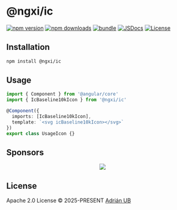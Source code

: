 # @ngxi/ic

[![npm version][npm-version-src]][npm-version-href]
[![npm downloads][npm-downloads-src]][npm-downloads-href]
[![bundle][bundle-src]][bundle-href]
[![JSDocs][jsdocs-src]][jsdocs-href]
[![License][license-src]][license-href]

## Installation

```sh
npm install @ngxi/ic
```

## Usage

```ts
import { Component } from '@angular/core'
import { IcBaseline10kIcon } from '@ngxi/ic'

@Component({
  imports: [IcBaseline10kIcon],
  template: `<svg icBaseline10kIcon></svg>`
})
export class UsageIcon {}
```

## Sponsors

<p align="center">
  <a href="https://cdn.jsdelivr.net/gh/adrian-ub/static/sponsors.svg">
    <img src='https://cdn.jsdelivr.net/gh/adrian-ub/static/sponsors.svg'/>
  </a>
</p>

## License

Apache 2.0 License © 2025-PRESENT [Adrián UB](https://github.com/adrian-ub)

<!-- Badges -->

[npm-version-src]: https://img.shields.io/npm/v/@ngxi/ic?style=flat&colorA=080f12&colorB=1fa669
[npm-version-href]: https://npmjs.com/package/@ngxi/ic
[npm-downloads-src]: https://img.shields.io/npm/dm/@ngxi/ic?style=flat&colorA=080f12&colorB=1fa669
[npm-downloads-href]: https://npmjs.com/package/@ngxi/ic
[bundle-src]: https://img.shields.io/bundlephobia/minzip/@ngxi/ic?style=flat&colorA=080f12&colorB=1fa669&label=minzip
[bundle-href]: https://bundlephobia.com/result?p=@ngxi/ic
[license-src]: https://img.shields.io/npm/l/@ngxi/ic?style=flat&colorA=080f12&colorB=1fa669
[license-href]: https://github.com/adrian-ub/ngxi/blob/main/LICENSE
[jsdocs-src]: https://img.shields.io/badge/jsdocs-reference-080f12?style=flat&colorA=080f12&colorB=1fa669
[jsdocs-href]: https://www.jsdocs.io/package/@ngxi/ic
